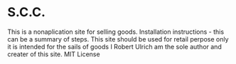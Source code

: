 # S.C.C.
This is a nonaplication site for selling goods.
Installation instructions - this can be a summary of steps.
This site should be used for retail perpose only it is intended for the sails of goods
I Robert Ulrich am the sole author and creater of this site.
MIT License
